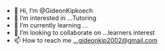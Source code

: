 - 👋 Hi, I’m @GideonKipkoech
- 👀 I’m interested in ...Tutoring
- 🌱 I’m currently learning ...
- 💞️ I’m looking to collaborate on ...learners interest
- 📫 How to reach me ...gideonkip2002@gmail.com

<!---
GideonKipkoech/GideonKipkoech is a ✨ special ✨ repository because its `README.md` (this file) appears on your GitHub profile.
You can click the Preview link to take a look at your changes.
--->
